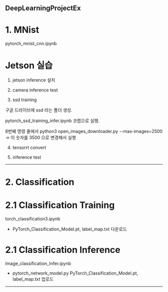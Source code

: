 ## DeepLearningProjectEx

# 1. MNist

pytorch_mnist_cnn.ipynb

# Jetson 실습

1) jetson inference 설치

2) camera inference test

3) ssd training 

구글 드라이브에 ssd 라는 폴더 생성.

pytorch_ssd_training_infer.ipynb 코랩으로 실행.

8번째 명령 줄에서 python3 open_images_downloader.py --max-images=2500 -> 이 숫자를 3500 으로 변경해서 실행

4) tensorrt convert

5) inference test




------------------------------------------
# 2. Classification

# 2.1 Classification Training 

torch_classification3.ipynb

- PyTorch_Classification_Model.pt, label_map.txt 다운로드

# 2.1 Classification Inference 

Image_classification_Infer.ipynb

- pytorch_network_model.py PyTorch_Classification_Model.pt, label_map.txt 업로드


--------------------------------------------------------------






